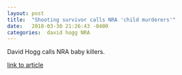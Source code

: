 ```yaml
---
layout: post
title:  "Shooting survivor calls NRA 'child murderers'"
date:   2018-03-30 21:26:43 -0400
categories:  david hogg NRA
---
```




David Hogg calls NRA baby killers.


[link to article](https://www.cnn.com/videos/politics/2018/02/19/florida-shooting-survivor-emma-gonzalez-nra-gun-control-intv-newday.cnn)